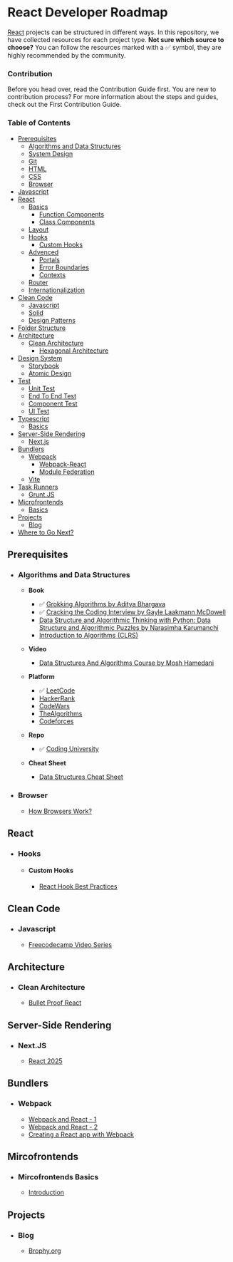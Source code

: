 # React Developer Roadmap

[React](https://beta.reactjs.org/) projects can be structured in different ways. In this repository, we have collected resources for each project type.
**Not sure which source to choose?** You can follow the resources marked with a ✅ symbol, they are highly recommended by the community.

### Contribution
Before you head over, read the Contribution Guide first. You are new to contribution process? For more information about the steps and guides, check out the First Contribution Guide.

### Table of Contents

- [Prerequisites](#prerequisites)
  - [Algorithms and Data Structures](#algorithms-and-data-structures)
  - [System Design](#system-design)
  - [Git](#git)
  - [HTML](#html)
  - [CSS](#css)
  - [Browser](#browser)
- [Javascript](#javascript)
- [React](#career-path)
  - [Basics](#basics)
    - [Function Components](#function-components)
    - [Class Components](#class-components)
  - [Layout](#layout)
  - [Hooks](#hooks)
    - [Custom Hooks](#custom-hooks)
  - [Advenced](#advanced)
    - [Portals](#portals)
    - [Error Boundaries](#error-boundaries)
    - [Contexts](#contexts)
  - [Router](#router)
  - [Internationalization](#internationalization)
- [Clean Code](#clean-code)
  - [Javascript](#javascript)
  - [Solid](#solid)
  - [Design Patterns](#design-patterns)
- [Folder Structure](#folder-structure) 
- [Architecture](#architecture)
  - [Clean Architecture](#clean-architecture)
    - [Hexagonal Architecture](#hexagonal-architecture)
- [Design System](#design-system)
  - [Storybook](#storybook)
  - [Atomic Design](#atomic-design)
- [Test](#test)
  - [Unit Test](#unit-test)
  - [End To End Test](#end-to-end-test)
  - [Component Test](#component-test)
  - [UI Test](#visual-test)
- [Typescript](#typescript)
  - [Basics](#typescript-basics)
- [Server-Side Rendering](#server-side-rendering)
  - [Next.js](#next-js)
- [Bundlers](#bundlers)
  - [Webpack](#webpack)
    - [Webpack-React](#webpack-react)
    - [Module Federation](#module-federation)
  - [Vite](#vite)
- [Task Runners](#task-runners)
  - [Grunt.JS](#grunt-js)
- [Microfrontends](#microfrontends)
  - [Basics](#mircofrontends-basics)
- [Projects](#projects)
  - [Blog](#blog)
- [Where to Go Next?](#where-to-go-next)

## Prerequisites
  - ### Algorithms and Data Structures
    - **Book**
      - ✅ [Grokking Algorithms by Aditya Bhargava](https://www.amazon.com/Grokking-Algorithms-illustrated-programmers-curious/dp/1617292230)
      - ✅ [Cracking the Coding Interview by Gayle Laakmann McDowell](https://www.amazon.com/Cracking-Coding-Interview-Programming-Questions/dp/0984782850)
      - [Data Structure and Algorithmic Thinking with Python: Data Structure and Algorithmic Puzzles by Narasimha Karumanchi](https://www.amazon.com/Data-Structure-Algorithmic-Thinking-Python/dp/8192107590)
      - [Introduction to Algorithms (CLRS)](https://www.amazon.com/Introduction-Algorithms-3rd-MIT-Press/dp/0262033844)

    - **Video**
      - [Data Structures And Algorithms Course by Mosh Hamedani](https://codewithmosh.com/p/data-structures-algorithms)

    - **Platform**
      - ✅ [LeetCode](https://leetcode.com/)
      - [HackerRank](https://www.hackerrank.com/)
      - [CodeWars](https://www.codewars.com/)
      - [TheAlgorithms](https://the-algorithms.com/)
      - [Codeforces](https://codeforces.com/)

    - **Repo**
      - ✅ [Coding University](https://github.com/jwasham/coding-interview-university)

    - **Cheat Sheet**
      - [Data Structures Cheat Sheet](https://intellipaat.com/mediaFiles/2019/02/Python-Data-structures-cheat-sheet.pdf)

  - ### Browser
    - [How Browsers Work?](https://web.dev/howbrowserswork/)

## React
- ### Hooks
  - #### Custom Hooks
    - [React Hook Best Practices](https://djaytechdiary.com/react-hooks-best-practices-2023)
## Clean Code
  - ### Javascript 
    - [Freecodecamp Video Series](https://www.youtube.com/playlist?list=PLWKjhJtqVAbkK24EaPurzMq0-kw5U9pJh)
## Architecture
- ### Clean Architecture
  - [Bullet Proof React](https://github.com/alan2207/bulletproof-react)

## Server-Side Rendering
  - ### Next.JS
    - [React 2025](https://docs.react2025.com/introduction/product-overview)

## Bundlers
  - ### Webpack
    - [Webpack and React - 1](https://www.toptal.com/react/webpack-react-tutorial-pt-1)
    - [Webpack and React - 2](https://www.toptal.com/react/webpack-config-tutorial-pt-2)
    - [Creating a React app with Webpack](https://jsramblings.com/creating-a-react-app-with-webpack/)
  
## Mircofrontends
- ### Mircofrontends Basics
  - [Introduction](https://djaytechdiary.com/**introduction**-to-microfrontends)

## Projects
- ### Blog
  - [Brophy.org](https://github.com/brophdawg11/brophy.org)